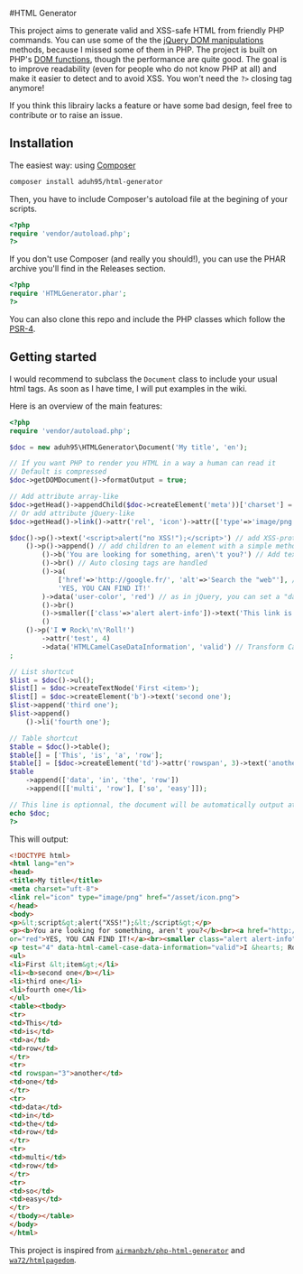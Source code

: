 #HTML Generator

This project aims to generate valid and XSS-safe HTML from friendly PHP commands. You can use some of the the [jQuery DOM manipulations](http://api.jquery.com/category/manipulation/) methods, because I missed some of them in PHP. The project is built on PHP's [DOM functions](http://php.net/manual/en/book.dom.php), though the performance are quite good.
The goal is to improve readability (even for people who do not know PHP at all) and make it easier to detect and to avoid XSS. You won't need the `?>` closing tag anymore!


If you think this librairy lacks a feature or have some bad design, feel free to contribute or to raise an issue.

## Installation

The easiest way: using [Composer](http://getcomposer.com)

```sh
composer install aduh95/html-generator
```

Then, you have to include Composer's autoload file at the begining of your scripts.

```php
<?php
require 'vendor/autoload.php';
?>
```

If you don't use Composer (and really you should!), you can use the PHAR archive you'll find in the Releases section.

```php
<?php
require 'HTMLGenerator.phar';
?>
```

You can also clone this repo and include the PHP classes which follow the [PSR-4](www.php-fig.org/psr/psr-4/).

## Getting started

I would recommend to subclass the `Document` class to include your usual html tags. As soon as I have time, I will put examples in the wiki.

Here is an overview of the main features:

```php
<?php
require 'vendor/autoload.php';

$doc = new aduh95\HTMLGenerator\Document('My title', 'en');

// If you want PHP to render you HTML in a way a human can read it
// Default is compressed
$doc->getDOMDocument()->formatOutput = true;

// Add attribute array-like
$doc->getHead()->appendChild($doc->createElement('meta'))['charset'] = 'uft-8';
// Or add attribute jQuery-like
$doc->getHead()->link()->attr('rel', 'icon')->attr(['type'=>'image/png', 'href'=>'/asset/icon.png']);

$doc()->p()->text('<script>alert("no XSS!");</script>') // add XSS-protected text easily
    ()->p()->append() // add children to an element with a simple method call
        ()->b('You are looking for something, aren\'t you?') // Add text content
        ()->br() // Auto closing tags are handled
        ()->a(
            ['href'=>'http://google.fr/', 'alt'=>'Search the "web"'], // An other method to add attributes
            'YES, YOU CAN FIND IT!'
        )->data('user-color', 'red') // as in jQuery, you can set a "data-" attribute
        ()->br()
        ()->smaller(['class'=>'alert alert-info'])->text('This link is sponsored.')
        ()
    ()->p('I ♥ Rock\'n\'Roll!')
        ->attr('test', 4)
        ->data('HTMLCamelCaseDataInformation', 'valid') // Transform CamelCase dataset to snake_case to match W3C standard
;

// List shortcut
$list = $doc()->ul();
$list[] = $doc->createTextNode('First <item>');
$list[] = $doc->createElement('b')->text('second one');
$list->append('third one');
$list->append()
    ()->li('fourth one');

// Table shortcut
$table = $doc()->table();
$table[] = ['This', 'is', 'a', 'row'];
$table[] = [$doc->createElement('td')->attr('rowspan', 3)->text('another'), 'one'];
$table
    ->append(['data', 'in', 'the', 'row'])
    ->append([['multi', 'row'], ['so', 'easy']]);

// This line is optionnal, the document will be automatically output at the end of ths script
echo $doc;
?>
```

This will output:

```html
<!DOCTYPE html>
<html lang="en">
<head>
<title>My title</title>
<meta charset="uft-8">
<link rel="icon" type="image/png" href="/asset/icon.png">
</head>
<body>
<p>&lt;script&gt;alert("XSS!");&lt;/script&gt;</p>
<p><b>You are looking for something, aren't you?</b><br><a href="http://google.fr/" alt='Search the "web"' data-user-col
or="red">YES, YOU CAN FIND IT!</a><br><smaller class="alert alert-info">This link is sponsored.</smaller></p>
<p test="4" data-html-camel-case-data-information="valid">I &hearts; Rock'n'Roll!</p>
<ul>
<li>First &lt;item&gt;</li>
<li><b>second one</b></li>
<li>third one</li>
<li>fourth one</li>
</ul>
<table><tbody>
<tr>
<td>This</td>
<td>is</td>
<td>a</td>
<td>row</td>
</tr>
<tr>
<td rowspan="3">another</td>
<td>one</td>
</tr>
<tr>
<td>data</td>
<td>in</td>
<td>the</td>
<td>row</td>
</tr>
<tr>
<td>multi</td>
<td>row</td>
</tr>
<tr>
<td>so</td>
<td>easy</td>
</tr>
</tbody></table>
</body>
</html>
```


This project is inspired from [`airmanbzh/php-html-generator`](https://github.com/Airmanbzh/php-html-generator) and [`wa72/htmlpagedom`](https://github.com/wasinger/htmlpagedom).
